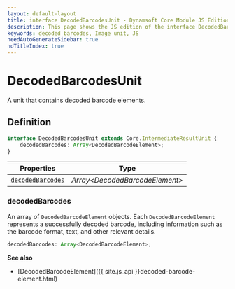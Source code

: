 ```yaml
---
layout: default-layout
title: interface DecodedBarcodesUnit - Dynamsoft Core Module JS Edition API Reference
description: This page shows the JS edition of the interface DecodedBarcodesUnit in Dynamsoft Core Module.
keywords: decoded barcodes, Image unit, JS
needAutoGenerateSidebar: true
noTitleIndex: true
---
```


# DecodedBarcodesUnit

A unit that contains decoded barcode elements.

## Definition

```typescript
interface DecodedBarcodesUnit extends Core.IntermediateResultUnit {
    decodedBarcodes: Array<DecodedBarcodeElement>;         
}
```

| Properties               | Type |
|----------------------|-------------|
| [`decodedBarcodes`](#decodedbarcodes) | *Array\<DecodedBarcodeElement>* |

### decodedBarcodes

An array of `DecodedBarcodeElement` objects. Each `DecodedBarcodeElement` represents a successfully decoded barcode, including information such as the barcode format, text, and other relevant details.

```typescript
decodedBarcodes: Array<DecodedBarcodeElement>;
```

**See also**

* [DecodedBarcodeElement]({{ site.js_api }}decoded-barcode-element.html)